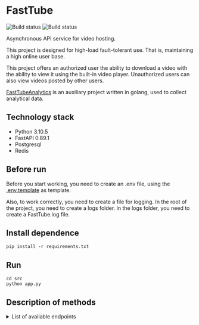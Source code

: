# FastTube
![Build status](https://github.com/daniil49926/FastTube/actions/workflows/checks.yml/badge.svg?branch=main)
![Build status](https://github.com/daniil49926/FastTube/actions/workflows/tests.yml/badge.svg?branch=main)

Asynchronous API service for video hosting.

This project is designed for high-load fault-tolerant use. That is, maintaining a high online user base.

This project offers an authorized user the ability to download a video with the ability to view it using the built-in video player. Unauthorized users can also view videos posted by other users.

[FastTubeAnalytics](https://github.com/daniil49926/FastTubeAnalytics) is an auxiliary project written in golang, used to collect analytical data.

## Technology stack

- Python 3.10.5
- FastAPI 0.89.1
- Postgresql
- Redis

## Before run

Before you start working, you need to create an .env file, using the [.env.template](https://github.com/daniil49926/FastTube/blob/main/.env.template) as template.

Also, to work correctly, you need to create a file for logging. In the root of the project, you need to create a logs folder. In the logs folder, you need to create a FastTube.log file.

## Install dependence
```
pip install -r requirements.txt
```

## Run
```
cd src
python app.py
```

## Description of methods

<details>
<summary> List of available endpoints </summary>

1. A simple endpoint for health check:

**Request**
```
GET /healthchecker/v1/test
```

<details>
<summary>Response 200</summary>

```json
{
  "result": "OK"
}
```

</details>

***
2. Request to get user:

**Request**
```
GET /user/v1/users/{uid:integer}
```

<details>
<summary>Response 200</summary>

```json
{
  "name": "string",
  "surname": "string",
  "username": "string",
  "gender": 0,
  "email": "user@example.com",
  "id": 0,
  "created_at": "2023-02-14T17:20:23.916Z",
  "is_active": 0
}
```

</details>

<details>
<summary>Response 404</summary>

```json
{
  "message": "string"
}
```

</details>

<details>
<summary>Response 422</summary>

```json
{
  "detail": [
    {
      "loc": [
        "string",
        0
      ],
      "msg": "string",
      "type": "string"
    }
  ]
}
```

</details>

***

3. Request to add user.

**Request**
```
POST /user/v1/users
```

<details>
<summary>Request body *required</summary>

```json
{
  "name": "string",
  "surname": "string",
  "username": "string",
  "gender": 0,
  "email": "user@example.com",
  "password": "string"
}
```

</details>

<details>
<summary>Response 200</summary>

```json
{
  "name": "string",
  "surname": "string",
  "username": "string",
  "gender": 0,
  "email": "user@example.com",
  "id": 0,
  "created_at": "2023-02-14T17:23:37.941Z",
  "is_active": 0
}
```

</details>

<details>
<summary>Response 422</summary>

```json
{
  "detail": [
    {
      "loc": [
        "string",
        0
      ],
      "msg": "string",
      "type": "string"
    }
  ]
}
```

</details>

***

more methods in progress...


</details>


